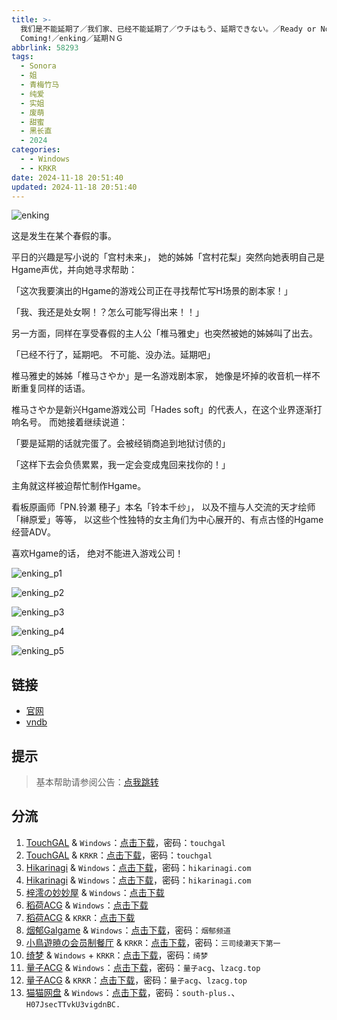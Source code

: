 ```yaml
---
title: >-
  我们是不能延期了／我们家、已经不能延期了／ウチはもう、延期できない。／Ready or Not: The Deadline is
  Coming!／enking／延期ＮＧ
abbrlink: 58293
tags:
  - Sonora
  - 姐
  - 青梅竹马
  - 纯爱
  - 实姐
  - 废萌
  - 甜蜜
  - 黑长直
  - 2024
categories:
  - - Windows
  - - KRKR
date: 2024-11-18 20:51:40
updated: 2024-11-18 20:51:40
---
```


![enking](https://unpkg.com/galgame/img/enking.webp)

这是发生在某个春假的事。

平日的兴趣是写小说的「宫村未来」，
她的姊姊「宫村花梨」突然向她表明自己是Hgame声优，并向她寻求帮助：

「这次我要演出的Hgame的游戏公司正在寻找帮忙写H场景的剧本家！」

「我、我还是处女啊！？怎么可能写得出来！！」

另一方面，同样在享受春假的主人公「椎马雅史」也突然被她的姊姊叫了出去。

「已经不行了，延期吧。
不可能、没办法。延期吧」

椎马雅史的姊姊「椎马さやか」是一名游戏剧本家，
她像是坏掉的收音机一样不断重复同样的话语。

椎马さやか是新兴Hgame游戏公司「Hades soft」的代表人，在这个业界逐渐打响名号。
而她接着继续说道：

「要是延期的话就完蛋了。会被经销商追到地狱讨债的」

「这样下去会负债累累，我一定会变成鬼回来找你的！」

主角就这样被迫帮忙制作Hgame。

看板原画师「PN.铃瀬 穂子」本名「铃本千纱」，
以及不擅与人交流的天才绘师「榊原爱」等等，
以这些个性独特的女主角们为中心展开的、有点古怪的Hgame经营ADV。

喜欢Hgame的话，
绝对不能进入游戏公司！

<!-- more -->

![enking_p1](https://unpkg.com/galgame/img/enking_p1.webp)

![enking_p2](https://unpkg.com/galgame/img/enking_p2.webp)

![enking_p3](https://unpkg.com/galgame/img/enking_p3.webp)

![enking_p4](https://unpkg.com/galgame/img/enking_p4.webp)

![enking_p5](https://unpkg.com/galgame/img/enking_p5.webp)

## 链接

- [官网](https://www.cuffs.co.jp/products/enking/)
- [vndb](https://vndb.org/v31740)

## 提示

> 基本帮助请参阅公告：[点我跳转](/p/announcement/)

## 分流

1. [TouchGAL](https://touchgal.net/) & `Windows`：[点击下载](https://pan.touchgal.net/s/WwxrhZ)，密码：`touchgal`
2. [TouchGAL](https://touchgal.net/) & `KRKR`：[点击下载](https://pan.touchgal.net/s/aBjRcJ)，密码：`touchgal`
3. [Hikarinagi](https://www.hikarinagi.com/) & `Windows`：[点击下载](https://pan.himoe.uk/s/mwOFK)，密码：`hikarinagi.com`
4. [Hikarinagi](https://www.hikarinagi.com/) & `Windows`：[点击下载](https://pan.himoe.uk/s/DkkyCK)，密码：`hikarinagi.com`
5. [梓澪の妙妙屋](https://zi0.cc/) & `Windows`：[点击下载](https://zi0.cc/d/%60%E3%80%90%E5%90%88%E9%9B%86%E7%B3%BB%E5%88%97%E3%80%91/%E6%B1%89%E5%8C%96galgame%E5%90%88%E9%9B%86/2024/10/%5B%E3%82%BD%E3%83%8E%E3%83%A9%5D%20%E3%82%A6%E3%83%81%E3%81%AF%E3%82%82%E3%81%86%E3%80%81%E5%BB%B6%E6%9C%9F%E3%81%A7%E3%81%8D%E3%81%AA%E3%81%84%E3%80%82%20%E6%88%91%E4%BB%AC%E5%AE%B6%E3%80%81%E5%B7%B2%E7%BB%8F%E4%B8%8D%E8%83%BD%E5%BB%B6%E6%9C%9F%E4%BA%86%20%5B%E6%9C%80%E8%8B%B1%E4%BF%8A%E7%9A%84%E8%80%81%E6%9D%BF%E4%B8%AA%E4%BA%BA%E6%B1%89%E5%8C%96%5D.zip?sign=kp3QVclLcuGo2ZuaHo7z2UzO8cNRj1BxCKEHvF_rUdY=:0)
6. [稻荷ACG](https://amoebi.com/) & `Windows`：[点击下载](https://xpa.zrflie.pw/PC/%E6%88%91%E4%BB%AC%E6%98%AF%E4%B8%8D%E8%83%BD%E5%BB%B6%E6%9C%9F%E4%BA%86.rar)
7. [稻荷ACG](https://amoebi.com/) & `KRKR`：[点击下载](https://xpa.zrflie.pw/KRKR/%E6%88%91%E4%BB%AC%E6%98%AF%E4%B8%8D%E8%83%BD%E5%BB%B6%E6%9C%9F%E4%BA%86.rar)
8. [烟郁Galgame](https://yanyugal.top/) & `Windows`：[点击下载](https://yanyugal.top/d/disk1/PC/%E3%82%A6%E3%83%81%E3%81%AF%E3%82%82%E3%81%86%E3%80%81%E5%BB%B6%E6%9C%9F%E3%81%A7%E3%81%8D%E3%81%AA%E3%81%84%EF%BC%88%E6%9C%BA%E7%BF%BB%EF%BC%89.rar)，密码：`烟郁频道`
9. [小鳥遊暁の会员制餐厅](https://t-satoru.top/) & `KRKR`：[点击下载](https://pan.t-satoru.top/d/ode5/Galgames/%E3%80%90%E8%87%AA%E5%B0%81%E5%8C%85%E3%80%91%E5%8E%9F%E5%88%9B%E4%BD%9C%E5%93%81/%E5%BB%B6%E6%9C%9F/KR_%E8%8B%B1%E4%BF%8A_%E6%88%91%E4%BB%AC%E6%98%AF%E4%B8%8D%E8%83%BD%E5%BB%B6%E6%9C%9F%E4%BA%86_od.rar)，密码：`三司绫濑天下第一`
10. [绮梦](https://acgs.one/) & `Windows` + `KRKR`：[点击下载](https://acgs.one/game/700.html)，密码：`绮梦`
11. [量子ACG](https://lzacg.org/) & `Windows`：[点击下载](https://lzacg.org/8194)，密码：`量子acg`、`lzacg.top`
12. [量子ACG](https://lzacg.org/) & `KRKR`：[点击下载](https://lzacg.org/8213)，密码：`量子acg`、`lzacg.top`
13. [猫猫网盘](https://pan.catcat.blog/) & `Windows`：[点击下载](https://pan.catcat.blog/d/GalGame/SP%E5%90%8E%E7%AB%AF1%5BGalGame%E5%88%86%E5%8C%BA%5D/%E6%B1%89%E5%8C%96%E6%B8%B8%E6%88%8F%E6%9C%88%E4%BB%BD%E5%90%88%E9%9B%86-%E7%A6%BB%E6%95%A3/2024%E5%B9%B4%E6%B1%89%E5%8C%96%E5%90%88%E9%9B%86/10/%E6%96%B0%E6%B1%89%E5%8C%96%E4%BD%9C%E5%93%81/%5B%E3%82%BD%E3%83%8E%E3%83%A9%5D%20%E3%82%A6%E3%83%81%E3%81%AF%E3%82%82%E3%81%86%E3%80%81%E5%BB%B6%E6%9C%9F%E3%81%A7%E3%81%8D%E3%81%AA%E3%81%84%E3%80%82%20%E6%88%91%E4%BB%AC%E5%AE%B6%E3%80%81%E5%B7%B2%E7%BB%8F%E4%B8%8D%E8%83%BD%E5%BB%B6%E6%9C%9F%E4%BA%86%20%5B%E6%9C%80%E8%8B%B1%E4%BF%8A%E7%9A%84%E8%80%81%E6%9D%BF%E4%B8%AA%E4%BA%BA%E6%B1%89%E5%8C%96%5D.rar)，密码：`south-plus.`、`H07JsecTTvkU3vigdnBC.`
